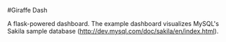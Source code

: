 #Giraffe Dash

A flask-powered dashboard. The example dashboard visualizes MySQL's Sakila sample database (http://dev.mysql.com/doc/sakila/en/index.html).

